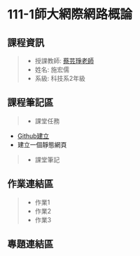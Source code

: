 # 111-1師大網際網路概論
## 課程資訊
>* 授課教師: [蔡芸琤老師](https://github.com/pecu?tab=repositories)
>* 姓名: 施宏儒
>* 系級: 科技系2年級
>
## 課程筆記區
>* 課堂任務
   + [Github建立](https://github.com/shihjonathan0302)
   + 建立一個靜態網頁
>* 課堂筆記
## 作業連結區
>* 作業1
>* 作業2
>* 作業3
## 專題連結區
